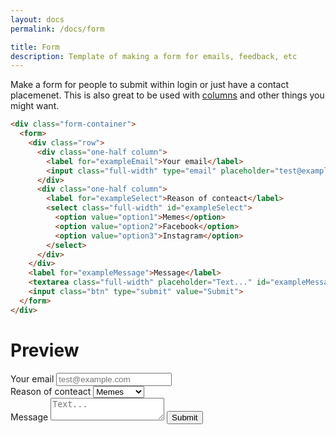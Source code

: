 ```yaml
---
layout: docs
permalink: /docs/form

title: Form
description: Template of making a form for emails, feedback, etc
---
```

Make a form for people to submit within login or just have a contact placemenet.
This is also great to be used with [columns](#columns) and other things you might want.
```html
<div class="form-container">
  <form>
    <div class="row">
      <div class="one-half column">
        <label for="exampleEmail">Your email</label>
        <input class="full-width" type="email" placeholder="test@example.com" id="exampleEmail">
      </div>
      <div class="one-half column">
        <label for="exampleSelect">Reason of conteact</label>
        <select class="full-width" id="exampleSelect">
          <option value="option1">Memes</option>
          <option value="option2">Facebook</option>
          <option value="option3">Instagram</option>
        </select>
      </div>
    </div>
    <label for="exampleMessage">Message</label>
    <textarea class="full-width" placeholder="Text..." id="exampleMessage"></textarea>
    <input class="btn" type="submit" value="Submit">
  </form>
</div>
```

# Preview
<div class="form-container">
  <form>
    <div class="row">
      <div class="one-half column">
        <label for="exampleEmail">Your email</label>
        <input class="full-width" type="email" placeholder="test@example.com" id="exampleEmail">
      </div>
      <div class="one-half column">
        <label for="exampleSelect">Reason of conteact</label>
        <select class="full-width" id="exampleSelect">
          <option value="option1">Memes</option>
          <option value="option2">Facebook</option>
          <option value="option3">Instagram</option>
        </select>
      </div>
    </div>
    <label for="exampleMessage">Message</label>
    <textarea class="full-width" placeholder="Text..." id="exampleMessage"></textarea>
    <input class="btn" type="submit" value="Submit">
  </form>
</div>
